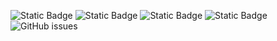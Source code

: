 ![Static Badge](https://img.shields.io/badge/blacklists-60-000000) ![Static Badge](https://img.shields.io/badge/blacklisted-3067619-cc0000) ![Static Badge](https://img.shields.io/badge/whitelisted-2243-00CC00) ![Static Badge](https://img.shields.io/badge/streaming_blacklist-28107-000000) ![GitHub issues](https://img.shields.io/github/issues/fabriziosalmi/blacklists)

